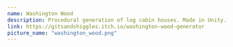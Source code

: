 ```yaml
---
name: Washington Wood
description: Procedural generation of log cabin houses. Made in Unity.
link: https://gitsandshiggles.itch.io/washington-wood-generator
picture_name: "washington_wood.png"
---
```

